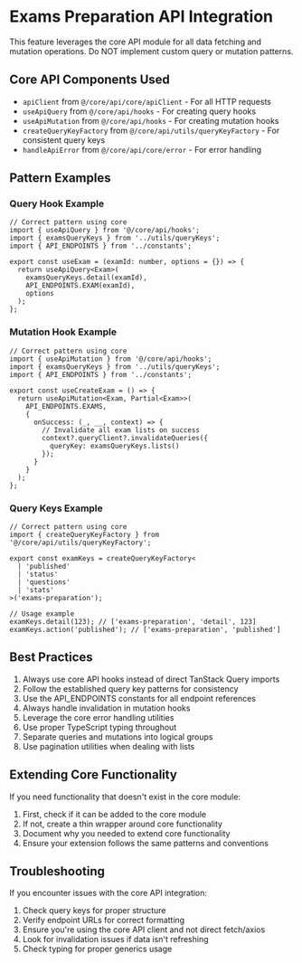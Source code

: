 # Exams Preparation API Integration

This feature leverages the core API module for all data fetching and mutation operations. Do NOT implement custom query or mutation patterns.

## Core API Components Used

- `apiClient` from `@/core/api/core/apiClient` - For all HTTP requests
- `useApiQuery` from `@/core/api/hooks` - For creating query hooks
- `useApiMutation` from `@/core/api/hooks` - For creating mutation hooks
- `createQueryKeyFactory` from `@/core/api/utils/queryKeyFactory` - For consistent query keys
- `handleApiError` from `@/core/api/core/error` - For error handling

## Pattern Examples

### Query Hook Example

```tsx
// Correct pattern using core
import { useApiQuery } from '@/core/api/hooks';
import { examsQueryKeys } from '../utils/queryKeys';
import { API_ENDPOINTS } from '../constants';

export const useExam = (examId: number, options = {}) => {
  return useApiQuery<Exam>(
    examsQueryKeys.detail(examId),
    API_ENDPOINTS.EXAM(examId),
    options
  );
};
```

### Mutation Hook Example

```tsx
// Correct pattern using core
import { useApiMutation } from '@/core/api/hooks';
import { examsQueryKeys } from '../utils/queryKeys';
import { API_ENDPOINTS } from '../constants';

export const useCreateExam = () => {
  return useApiMutation<Exam, Partial<Exam>>(
    API_ENDPOINTS.EXAMS,
    {
      onSuccess: (_, __, context) => {
        // Invalidate all exam lists on success
        context?.queryClient?.invalidateQueries({
          queryKey: examsQueryKeys.lists()
        });
      }
    }
  );
};
```

### Query Keys Example

```tsx
// Correct pattern using core
import { createQueryKeyFactory } from '@/core/api/utils/queryKeyFactory';

export const examKeys = createQueryKeyFactory<
  | 'published'
  | 'status'
  | 'questions'
  | 'stats'
>('exams-preparation');

// Usage example
examKeys.detail(123); // ['exams-preparation', 'detail', 123]
examKeys.action('published'); // ['exams-preparation', 'published']
```

## Best Practices

1. Always use core API hooks instead of direct TanStack Query imports
2. Follow the established query key patterns for consistency
3. Use the API_ENDPOINTS constants for all endpoint references
4. Always handle invalidation in mutation hooks
5. Leverage the core error handling utilities
6. Use proper TypeScript typing throughout
7. Separate queries and mutations into logical groups
8. Use pagination utilities when dealing with lists

## Extending Core Functionality

If you need functionality that doesn't exist in the core module:

1. First, check if it can be added to the core module
2. If not, create a thin wrapper around core functionality
3. Document why you needed to extend core functionality
4. Ensure your extension follows the same patterns and conventions

## Troubleshooting

If you encounter issues with the core API integration:

1. Check query keys for proper structure
2. Verify endpoint URLs for correct formatting
3. Ensure you're using the core API client and not direct fetch/axios
4. Look for invalidation issues if data isn't refreshing
5. Check typing for proper generics usage
